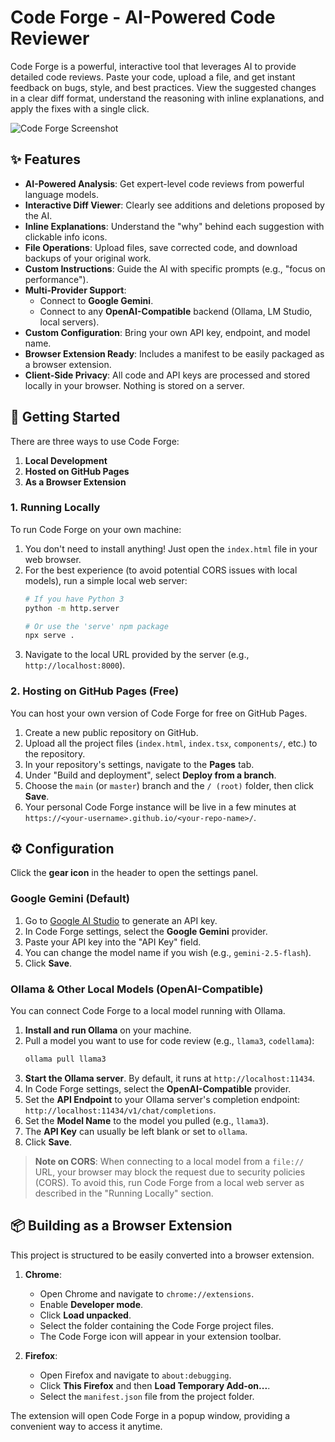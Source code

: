 # Code Forge - AI-Powered Code Reviewer

Code Forge is a powerful, interactive tool that leverages AI to provide detailed code reviews. Paste your code, upload a file, and get instant feedback on bugs, style, and best practices. View the suggested changes in a clear diff format, understand the reasoning with inline explanations, and apply the fixes with a single click.

![Code Forge Screenshot](https://i.imgur.com/example.png) <!-- Replace with an actual screenshot -->

## ✨ Features

*   **AI-Powered Analysis**: Get expert-level code reviews from powerful language models.
*   **Interactive Diff Viewer**: Clearly see additions and deletions proposed by the AI.
*   **Inline Explanations**: Understand the "why" behind each suggestion with clickable info icons.
*   **File Operations**: Upload files, save corrected code, and download backups of your original work.
*   **Custom Instructions**: Guide the AI with specific prompts (e.g., "focus on performance").
*   **Multi-Provider Support**:
    *   Connect to **Google Gemini**.
    *   Connect to any **OpenAI-Compatible** backend (Ollama, LM Studio, local servers).
*   **Custom Configuration**: Bring your own API key, endpoint, and model name.
*   **Browser Extension Ready**: Includes a manifest to be easily packaged as a browser extension.
*   **Client-Side Privacy**: All code and API keys are processed and stored locally in your browser. Nothing is stored on a server.

## 🚀 Getting Started

There are three ways to use Code Forge:

1.  **Local Development**
2.  **Hosted on GitHub Pages**
3.  **As a Browser Extension**

### 1. Running Locally

To run Code Forge on your own machine:

1.  You don't need to install anything! Just open the `index.html` file in your web browser.
2.  For the best experience (to avoid potential CORS issues with local models), run a simple local web server:
    ```bash
    # If you have Python 3
    python -m http.server

    # Or use the 'serve' npm package
    npx serve .
    ```
3.  Navigate to the local URL provided by the server (e.g., `http://localhost:8000`).

### 2. Hosting on GitHub Pages (Free)

You can host your own version of Code Forge for free on GitHub Pages.

1.  Create a new public repository on GitHub.
2.  Upload all the project files (`index.html`, `index.tsx`, `components/`, etc.) to the repository.
3.  In your repository's settings, navigate to the **Pages** tab.
4.  Under "Build and deployment", select **Deploy from a branch**.
5.  Choose the `main` (or `master`) branch and the `/ (root)` folder, then click **Save**.
6.  Your personal Code Forge instance will be live in a few minutes at `https://<your-username>.github.io/<your-repo-name>/`.

## ⚙️ Configuration

Click the **gear icon** in the header to open the settings panel.

### Google Gemini (Default)

1.  Go to [Google AI Studio](https://aistudio.google.com/app/apikey) to generate an API key.
2.  In Code Forge settings, select the **Google Gemini** provider.
3.  Paste your API key into the "API Key" field.
4.  You can change the model name if you wish (e.g., `gemini-2.5-flash`).
5.  Click **Save**.

### Ollama & Other Local Models (OpenAI-Compatible)

You can connect Code Forge to a local model running with Ollama.

1.  **Install and run Ollama** on your machine.
2.  Pull a model you want to use for code review (e.g., `llama3`, `codellama`):
    ```bash
    ollama pull llama3
    ```
3.  **Start the Ollama server**. By default, it runs at `http://localhost:11434`.
4.  In Code Forge settings, select the **OpenAI-Compatible** provider.
5.  Set the **API Endpoint** to your Ollama server's completion endpoint: `http://localhost:11434/v1/chat/completions`.
6.  Set the **Model Name** to the model you pulled (e.g., `llama3`).
7.  The **API Key** can usually be left blank or set to `ollama`.
8.  Click **Save**.

> **Note on CORS**: When connecting to a local model from a `file://` URL, your browser may block the request due to security policies (CORS). To avoid this, run Code Forge from a local web server as described in the "Running Locally" section.

## 📦 Building as a Browser Extension

This project is structured to be easily converted into a browser extension.

1.  **Chrome**:
    *   Open Chrome and navigate to `chrome://extensions`.
    *   Enable **Developer mode**.
    *   Click **Load unpacked**.
    *   Select the folder containing the Code Forge project files.
    *   The Code Forge icon will appear in your extension toolbar.

2.  **Firefox**:
    *   Open Firefox and navigate to `about:debugging`.
    *   Click **This Firefox** and then **Load Temporary Add-on...**.
    *   Select the `manifest.json` file from the project folder.

The extension will open Code Forge in a popup window, providing a convenient way to access it anytime.
